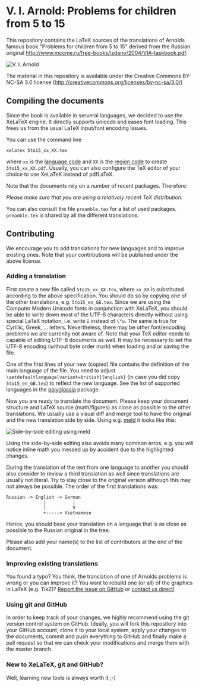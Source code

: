 V. I. Arnold: Problems for children from 5 to 15
================================================

This repository contains the LaTeX sources of the translations of Arnolds famous book "Problems for children from 5 to 15" derived from the Russian original http://www.mccme.ru/free-books/izdano/2004/VIA-taskbook.pdf.

![V. I. Arnold](https://raw.github.com/IMAGINARY/Arnold5to15/master/resources/photo-arnold_small.jpg "V. I. Arnold")

The material in this repository is available under the Creative Commons BY-NC-SA 3.0 license (http://creativecommons.org/licenses/by-nc-sa/3.0/)

Compiling the documents
-----------------------

Since the book is available in serveral languages, we decided to use the XeLaTeX engine. It directly supports unicode and eases font loading. This frees us from the usual LaTeX input/font encoding issues. 

You can use the command line
```
xelatex 5to15_xx_XX.tex 
```
where `xx` is the [language code](http://www.langtag.net/registries/lsr-language.txt) and `XX` is the [region code](http://www.langtag.net/registries/lsr-region.txt) to create `5to15_xx_XX.pdf`. Usually, you can also configure the TeX editor of your choice to use XeLaTeX instead of pdfLaTeX.

Note that the documents rely on a number of recent packages. Therefore:

*Please make sure that you are using a relatively recent TeX distribution.*

You can also consult the file `preamble.tex` for a list of used packages. `preamble.tex` is shared by all the different translations.

Contributing
------------

We encourage you to add translations for new languages and to improve existing ones. Note that your contributions will be published under the above license.

### Adding a translation

First create a new file called `5to15_xx_XX.tex`, where `xx_XX` is substituted according to the above specification. You should do so by copying one of the other translations, e.g. `5to15_en_GB.tex`. Since we are using the Computer Modern Unicode fonts in conjunction with XeLaTeX, you should be able to write down most of the UTF-8 characters directly without using special LaTeX notation, i.e. write `ü` instead of `\"u`. The same is true for Cyrillic, Greek, ... letters. Nevertheless, there may be other font/encoding problems we are currently not aware of. Note that your TeX editor needs to capable of editing UTF-8 documents as well. It may be necessary to set the UTF-8 encoding (without byte order mark) when loading and or saving the file.

One of the first lines of your new (copied) file contains the definition of the main language of the file. You need to adjust `\setdefaultlanguage[variant=british]{english}` (in case you did copy `5to15_en_GB.tex`) to reflect the new language. See the list of supported languages in the [polyglossia](http://www.ctan.org/pkg/polyglossia) package.

Now you are ready to translate the document. Please keep your document structure and LaTeX source (math/figures) as close as possible to the other translations. We usually use a visual diff and merge tool to have the original and the new translation side by side. Using e.g. [meld](http://meldmerge.org/) it looks like this:

![Side-by-side editing using meld](https://raw.github.com/IMAGINARY/Arnold5to15/gh-pages/images/meld.png "Side-by-side editing using meld")

Using the side-by-side editing also avoids many common erros, e.g. you will notice inline math you messed up by accident due to the highlighted changes.

During the translation of the text from one language to another you should also consider to review a third translation as well since translations are usually not literal. Try to stay close to the original version although this may not always be possible. The order of the first translations was:
```
Russian -> English -> German
              |          |
              |          V
              +-----> Vietnamese
```
Hence, you should base your translation on a language that is as close as possible to the Russian original in the tree.

Please also add your name(s) to the list of contributors at the end of the document. 

### Improving existing translations

You found a typo? You think, the translation of one of Arnolds problems is wrong or you can improve it? You want to rebuild one (or all) of the graphics in LaTeX (e.g. TikZ)? [Report the issue on GitHub](https://github.com/IMAGINARY/Arnold5to15/issues/new) or [contact us directl](http://http//www.imaginary.org/contact).

### Using git and GitHub

In order to keep track of your changes, we highly recommend using the git version control system on GitHub. Ideally, you will fork this repository into your GitHub account, clone it to your local system, apply your changes to the documents, commit and push everything to GitHub and finally make a pull request so that we can check your modifications and merge them with the master branch.

### New to XeLaTeX, git and GitHub?

Well, learning new tools is always worth it ;-)
